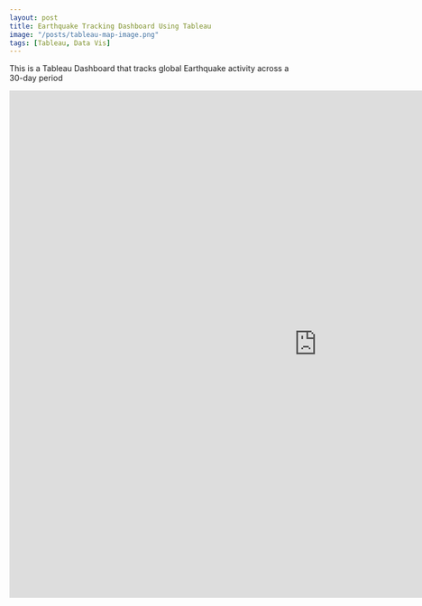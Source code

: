 ```yaml
---
layout: post
title: Earthquake Tracking Dashboard Using Tableau
image: "/posts/tableau-map-image.png"
tags: [Tableau, Data Vis]
---
```


This is a Tableau Dashboard that tracks global Earthquake activity across a 30-day period

<iframe seamless frameborder="0" src="https://public.tableau.com/views/EarthquakeDashboard_16929022734240/EarthquakeTracker?:language=en-GB&:retry=yes&publish=yes&:display_count=n&:origin=viz_share_link" width = '1090' height = '900'></iframe> 
